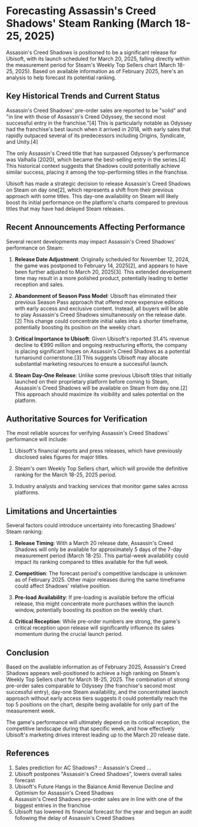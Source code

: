 # Forecasting Assassin's Creed Shadows' Steam Ranking (March 18-25, 2025)

Assassin's Creed Shadows is positioned to be a significant release for Ubisoft, with its launch scheduled for March 20, 2025, falling directly within the measurement period for Steam's Weekly Top Sellers chart (March 18-25, 2025). Based on available information as of February 2025, here's an analysis to help forecast its potential ranking.

## Key Historical Trends and Current Status

Assassin's Creed Shadows' pre-order sales are reported to be "solid" and "in line with those of Assassin's Creed Odyssey, the second most successful entry in the franchise."[4] This is particularly notable as Odyssey had the franchise's best launch when it arrived in 2018, with early sales that rapidly outpaced several of its predecessors including Origins, Syndicate, and Unity.[4]

The only Assassin's Creed title that has surpassed Odyssey's performance was Valhalla (2020), which became the best-selling entry in the series.[4] This historical context suggests that Shadows could potentially achieve similar success, placing it among the top-performing titles in the franchise.

Ubisoft has made a strategic decision to release Assassin's Creed Shadows on Steam on day one[2], which represents a shift from their previous approach with some titles. This day-one availability on Steam will likely boost its initial performance on the platform's charts compared to previous titles that may have had delayed Steam releases.

## Recent Announcements Affecting Performance

Several recent developments may impact Assassin's Creed Shadows' performance on Steam:

1. **Release Date Adjustment**: Originally scheduled for November 12, 2024, the game was postponed to February 14, 2025[2], and appears to have been further adjusted to March 20, 2025[3]. This extended development time may result in a more polished product, potentially leading to better reception and sales.

2. **Abandonment of Season Pass Model**: Ubisoft has eliminated their previous Season Pass approach that offered more expensive editions with early access and exclusive content. Instead, all buyers will be able to play Assassin's Creed Shadows simultaneously on the release date.[2] This change could concentrate initial sales into a shorter timeframe, potentially boosting its position on the weekly chart.

3. **Critical Importance to Ubisoft**: Given Ubisoft's reported 31.4% revenue decline to €990 million and ongoing restructuring efforts, the company is placing significant hopes on Assassin's Creed Shadows as a potential turnaround cornerstone.[3] This suggests Ubisoft may allocate substantial marketing resources to ensure a successful launch.

4. **Steam Day-One Release**: Unlike some previous Ubisoft titles that initially launched on their proprietary platform before coming to Steam, Assassin's Creed Shadows will be available on Steam from day one.[2] This approach should maximize its visibility and sales potential on the platform.

## Authoritative Sources for Verification

The most reliable sources for verifying Assassin's Creed Shadows' performance will include:

1. Ubisoft's financial reports and press releases, which have previously disclosed sales figures for major titles.

2. Steam's own Weekly Top Sellers chart, which will provide the definitive ranking for the March 18-25, 2025 period.

3. Industry analysts and tracking services that monitor game sales across platforms.

## Limitations and Uncertainties

Several factors could introduce uncertainty into forecasting Shadows' Steam ranking:

1. **Release Timing**: With a March 20 release date, Assassin's Creed Shadows will only be available for approximately 5 days of the 7-day measurement period (March 18-25). This partial-week availability could impact its ranking compared to titles available for the full week.

2. **Competition**: The forecast period's competitive landscape is unknown as of February 2025. Other major releases during the same timeframe could affect Shadows' relative position.

3. **Pre-load Availability**: If pre-loading is available before the official release, this might concentrate more purchases within the launch window, potentially boosting its position on the weekly chart.

4. **Critical Reception**: While pre-order numbers are strong, the game's critical reception upon release will significantly influence its sales momentum during the crucial launch period.

## Conclusion

Based on the available information as of February 2025, Assassin's Creed Shadows appears well-positioned to achieve a high ranking on Steam's Weekly Top Sellers chart for March 18-25, 2025. The combination of strong pre-order sales comparable to Odyssey (the franchise's second most successful entry), day-one Steam availability, and the concentrated launch approach without early access tiers suggests it could potentially reach the top 5 positions on the chart, despite being available for only part of the measurement week.

The game's performance will ultimately depend on its critical reception, the competitive landscape during that specific week, and how effectively Ubisoft's marketing drives interest leading up to the March 20 release date.

## References

1. Sales prediction for AC Shadows? :: Assassin's Creed ...
2. Ubisoft postpones "Assassin's Creed Shadows", lowers overall sales forecast
3. Ubisoft's Future Hangs in the Balance Amid Revenue Decline and Optimism for Assassin's Creed Shadows
4. Assassin's Creed Shadows pre-order sales are in line with one of the biggest entries in the franchise
5. Ubisoft has lowered its financial forecast for the year and begun an audit following the delay of Assassin's Creed Shadows